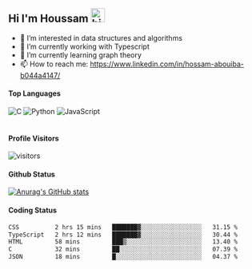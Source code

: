 ## Hi I'm Houssam <img src="https://user-images.githubusercontent.com/1303154/88677602-1635ba80-d120-11ea-84d8-d263ba5fc3c0.gif" width="28px" alt="hi">

- 👀 I’m interested in data structures and algorithms
- 🔭 I’m currently working with Typescript
- 🌱 I’m currently learning graph theory
- 📫 How to reach me: https://www.linkedin.com/in/hossam-abouiba-b044a4147/

#### Top Languages

![C](https://img.shields.io/badge/c-%2300599C.svg?style=for-the-badge&logo=c&logoColor=white)
![Python](https://img.shields.io/badge/python-%2314354C.svg?style=for-the-badge&logo=python&logoColor=white)
![JavaScript](https://img.shields.io/badge/javascript-%23323330.svg?style=for-the-badge&logo=javascript&logoColor=%23F7DF1E)
<br />
<br />
#### Profile Visitors
![visitors](https://visitor-badge.glitch.me/badge?page_id=project-HOSSAM.project-HOSSAM)

#### Github Status
[![Anurag's GitHub stats](https://github-readme-stats.vercel.app/api?username=0xPride&theme=tokyonight)](https://github.com/anuraghazra/github-readme-stats)

#### Coding Status
<!--START_SECTION:waka-->

```txt
CSS          2 hrs 15 mins   ███████▓░░░░░░░░░░░░░░░░░   31.15 %
TypeScript   2 hrs 12 mins   ███████▓░░░░░░░░░░░░░░░░░   30.44 %
HTML         58 mins         ███▒░░░░░░░░░░░░░░░░░░░░░   13.40 %
C            32 mins         ██░░░░░░░░░░░░░░░░░░░░░░░   07.39 %
JSON         18 mins         █░░░░░░░░░░░░░░░░░░░░░░░░   04.37 %
```

<!--END_SECTION:waka-->
